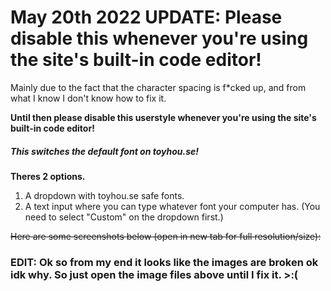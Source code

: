 <h1><b>May 20th 2022 UPDATE:</b> Please disable this whenever you're using the site's built-in code editor!</h1>
<p>Mainly due to the fact that the character spacing is f*cked up, and from what I know I don't know how to fix it.</p>
<p><b>Until then please disable this userstyle whenever you're using the site's built-in code editor!</b></p>

<h5>This switches the default font on toyhou.se!</h5>

<b>Theres 2 options.</b>

1. A dropdown with toyhou.se safe fonts.
2. A text input where you can type whatever font your computer has. (You need to select "Custom" on the dropdown first.)

<s>Here are some screenshots below (open in new tab for full resolution/size):</s>

<h3>EDIT: Ok so from my end it looks like the images are broken ok idk why. So just open the image files above until I fix it. >:( </h3>
